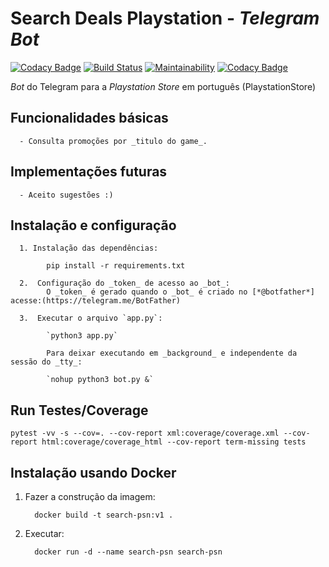# Search Deals Playstation - _Telegram Bot_

[![Codacy Badge](https://api.codacy.com/project/badge/Grade/99dd3531239e4be980fc271c23429312)](https://app.codacy.com/app/thiagormagalhaes/search-deals-playstation-telegram-bot?utm_source=github.com&utm_medium=referral&utm_content=thiagormagalhaes/search-deals-playstation-telegram-bot&utm_campaign=Badge_Grade_Dashboard)
[![Build Status](https://travis-ci.org/thiagormagalhaes/search-deals-playstation-telegram-bot.svg?branch=master)](https://travis-ci.org/thiagormagalhaes/search-deals-playstation-telegram-bot)
[![Maintainability](https://api.codeclimate.com/v1/badges/a3850ce887c38eaac7da/maintainability)](https://codeclimate.com/github/thiagormagalhaes/search-deals-playstation-telegram-bot/maintainability)
[![Codacy Badge](https://api.codacy.com/project/badge/Coverage/ce233dd4b585466ba02ecb07569d172b)](https://www.codacy.com/app/thiagormagalhaes/search-deals-playstation-telegram-bot?utm_source=github.com&utm_medium=referral&utm_content=thiagormagalhaes/search-deals-playstation-telegram-bot&utm_campaign=Badge_Coverage)

_Bot_ do Telegram para a _Playstation Store_ em português (PlaystationStore)

## Funcionalidades básicas

      - Consulta promoções por _titulo do game_.

## Implementações futuras

      - Aceito sugestões :)

## Instalação e configuração

      1. Instalação das dependências:

            pip install -r requirements.txt

      2.  Configuração do _token_ de acesso ao _bot_:
            O _token_ é gerado quando o _bot_ é criado no [*@botfather*] acesse:(https://telegram.me/BotFather)

      3.  Executar o arquivo `app.py`:

            `python3 app.py`

            Para deixar executando em _background_ e independente da sessão do _tty_:

            `nohup python3 bot.py &`

## Run Testes/Coverage

    pytest -vv -s --cov=. --cov-report xml:coverage/coverage.xml --cov-report html:coverage/coverage_html --cov-report term-missing tests

## Instalação usando Docker

1.  Fazer a construção da imagem:

          docker build -t search-psn:v1 .

2.  Executar:

          docker run -d --name search-psn search-psn
